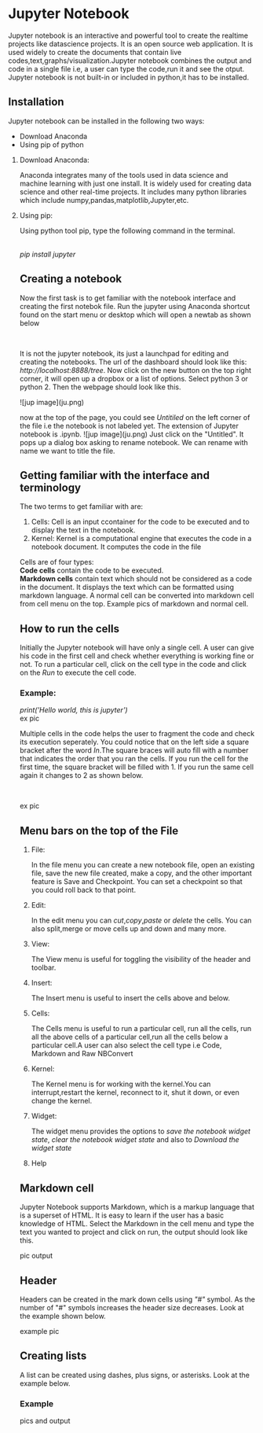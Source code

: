 <h1>Jupyter Notebook</h1>
<p>Jupyter notebook is an interactive and powerful tool to create the realtime projects like datascience projects. 
It is an open source web application. It is used widely to create the documents that contain live codes,text,graphs/visualization.Jupyter notebook combines the output and code in a single file i.e, a user can type the code,run it and see the otput. Jupyter notebook is not built-in or included in python,it has to be installed.</p>
<h2> Installation</h2>
Jupyter notebook can be installed in the following two ways:<br>
<ul><li>Download Anaconda</li><li>Using pip of python</li></ul>
<ol><li>Download Anaconda:<br>
<p>Anaconda integrates many of the tools used in data science and machine learning with just one install. It is widely used for creating data science and other real-time projects.
It includes many python libraries which include numpy,pandas,matplotlib,Jupyter,etc.</p></li>
<li>Using pip:<br>
<p> Using python tool pip, type the following command in the terminal.</p><br>
<i> pip install jupyter</i>
<h2>Creating a notebook</h2>
<p> Now the first task is to get familiar with the notebook interface and creating the first notebok file. Run the jupyter using Anaconda shortcut found on the start menu or desktop
which will open a newtab as shown below</p><br>


<p> It is not the jupyter notebook, its just a launchpad for editing and creating the notebooks. The url of the dashboard should look like this: <i>http://localhost:8888/tree</i>.
Now click on the new button on the top right corner, it will open up a dropbox or a list of options. Select python 3 or python 2. Then the webpage should look like this.</p>
![jup image](ju.png)


<p> now at the top of the page, you could see <i> Untitiled</i> on the left corner of the file i.e the notebook is not labeled yet. The extension of Jupyter notebook is .ipynb.
![jup image](ju.png)
Just click on the "Untitled". It pops up a dialog box asking to rename notebook. We can rename with name we want to title the file.</p>
<h2>Getting familiar with the interface and terminology</h2>
<p>The two terms to get familiar with are:<br>
<ol><li>Cells: Cell is an input ccontainer for the code to be executed and to display the text in the notebook.</li>
<li>Kernel: Kernel is a computational engine that executes the code in a notebook document. It computes the code in the file</li></ol>
<p>Cells are of four types:<br>
<b>Code cells</b> contain the code to be executed.<br>
<b>Markdown cells</b> contain text which should not be considered as a code in the document. It displays the text which can be formatted using markdown language. A normal cell can be converted into markdown cell from cell menu on the top. Example pics of markdown and normal cell.<br>

<h2>How to run the cells</h2>
<p>Initially the Jupyter notebook will have only a single cell. A user can give his code in the first cell and check whether everything is working fine or not. To run a particular cell, click on the cell type in the code and click on the <i>Run</i> to execute the cell code.</p>
<h3>Example:</h3>
<i>print('Hello world, this is jupyter')</i><br>
ex pic
<p>Multiple cells in the code helps the user to fragment the code and check its execution seperately. You could notice that on the left side a square bracket after the word <i>In</i>.The square braces will auto fill with a number that indicates the order that you ran the cells. If you run the cell for the first time, the square bracket will be filled with 1. If you run the same cell again it changes to 2 as shown below.</p><br>
  
 ex pic <Br>
  
<h2>Menu bars on the top of the File</h2>
<ol><li>File:<p> In the file menu you can create a new notebook file, open an existing file, save the new file created, make a copy, and the other important feature is Save and Checkpoint. You can set a checkpoint so that you could roll back to that point.</p></li>
  <li>Edit:<p> In the edit menu you can <i>cut</i>,<i>copy</i>,<i>paste</i> or <i>delete</i> the cells. You can also split,merge or move cells up and down and many more.</p></li>
  <li>View:<p> The View menu is useful for toggling the visibility of the header and toolbar.</p></li>
  <li>Insert:<p> The Insert menu is useful to insert the cells above and below.</p></li>
   <li>Cells:<p> The Cells menu is useful to run a particular cell, run all the cells, run all the above cells of a particular cell,run all the cells below a particular cell.A user can also select the cell type i.e Code, Markdown and Raw NBConvert</p></li>
  <li>Kernel:<p> The Kernel menu is for working with the kernel.You can interrupt,restart the kernel, reconnect to it, shut it down, or even change the kernel.</p></li>
  <li>Widget:<p> The widget menu provides the options to <i>save the notebook widget state</i>, <i>clear the notebook widget state</i> and also to <i> Download the widget state</i></p></li>
  <li>Help</li></ol>
  
  <h2>Markdown cell</h2>
<p>Jupyter Notebook supports Markdown, which is a markup language that is a superset of HTML. It is easy to learn if the user has a basic knowledge of HTML.
  Select the Markdown in the cell menu and type the text you wanted to project and click on run, the output should look like this.</p>
  
  pic output
  
  <h2>Header</h2>
  Headers can be created in the mark down cells using <i>"#"</i> symbol. As the number of "#" symbols increases the header size decreases. Look at the example shown below.<br>
  
  example pic
  
  <h2> Creating lists</h2>
  A list can be created using dashes, plus signs, or asterisks. Look at the example below.
  <h3>Example</h3>
   pics and output
  
  
  
  
  
  
  
  


 
 





